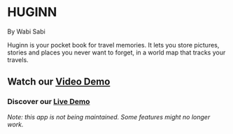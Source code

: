 # HUGINN
By Wabi Sabi

Huginn is your pocket book for travel memories. It lets you store pictures, stories and places you never want to forget, in a world map that tracks your travels.

## Watch our [Video Demo](https://www.youtube.com/watch?v=XiJ80JrEO_Q&list=UU8IyLwAef44uoe2ES65pEGg)

### Discover our [Live Demo](https://upbeat-wilson-78610f.netlify.app/)
*Note: this app is not being maintained. Some features might no longer work.*




<!-- ![Wireframes](./wireframes.png) -->
